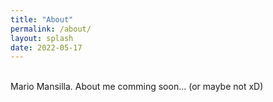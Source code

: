 ```yaml
---
title: "About"
permalink: /about/
layout: splash
date: 2022-05-17
---
```


<br>
Mario Mansilla. About me comming soon... (or maybe not xD)
